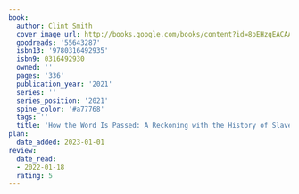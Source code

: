 ```yaml
---
book:
  author: Clint Smith
  cover_image_url: http://books.google.com/books/content?id=8pEHzgEACAAJ&printsec=frontcover&img=1&zoom=1&source=gbs_api
  goodreads: '55643287'
  isbn13: '9780316492935'
  isbn9: 0316492930
  owned: ''
  pages: '336'
  publication_year: '2021'
  series: ''
  series_position: '2021'
  spine_color: '#a77768'
  tags: ''
  title: 'How the Word Is Passed: A Reckoning with the History of Slavery Across America'
plan:
  date_added: 2023-01-01
review:
  date_read:
  - 2022-01-18
  rating: 5
---
```

